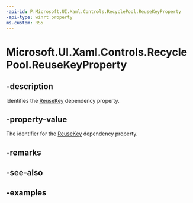 ```yaml
---
-api-id: P:Microsoft.UI.Xaml.Controls.RecyclePool.ReuseKeyProperty
-api-type: winrt property
ms.custom: RS5
---
```


<!-- Property syntax.
public DependencyProperty ReuseKeyProperty { get; }
-->

# Microsoft.UI.Xaml.Controls.RecyclePool.ReuseKeyProperty

## -description

Identifies the [ReuseKey](recyclepool_reusekey.md) dependency property.

## -property-value

The identifier for the [ReuseKey](recyclepool_reusekey.md) dependency property.

## -remarks

## -see-also

## -examples

